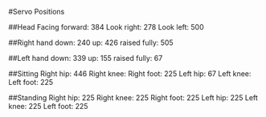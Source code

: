 #Servo Positions

##Head
Facing forward: 384
Look right: 278
Look left: 500

##Right hand
down: 240
up: 426
raised fully: 505

##Left hand
down: 339
up: 155
raised fully: 67

##Sitting
Right hip: 446
Right knee: 
Right foot: 225
Left hip: 67
Left knee:
Left foot: 225

##Standing
Right hip: 225
Right knee: 225
Right foot: 225
Left hip: 225
Left knee: 225
Left foot: 225
